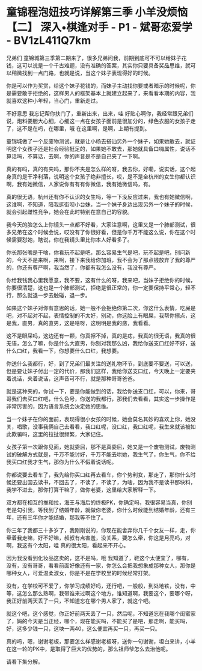 # 童锦程泡妞技巧详解第三季 小羊没烦恼【二】 深入•棋逢对手 - P1 - 斌哥恋爱学 - BV1zL411Q7km

兄弟们 童锦城第三季第二期来了，很多兄弟问我，前期到底可不可以给妹子花钱，这可以说是一个千古难题，没有准确的答案，其实你只要具备奖品思维，就可以稍微找到一点门路，也就是说，当这个妹子表现得好的时候。

你是可以作为奖赏，给这个妹子花钱的，而妹子主动找你要或者暗示的时候呢，你是需要敢于拒绝的，这样男人的框架基本上就建立起来了，来看看本期的内容，我就喜欢这种小年轻，当心门，重新走过。

不好意思 我忘记帮你扶门了，重新出来，出来，哇 好贴心啊你，我经常跟兄弟们说，炮料要胆大心细，心细这一点在女孩子面前是很加分的，绿色衣服的女孩子走了，这不是在吗，在哪里，哦 在这里啊，是啊，上期有提到。

童锦城做了一个反废物测试，就是让小杨去搭讪另外一个妹子，如果她敢去，就证明这个女孩子还是社会经验挺足的，如果她不敢去，那她就具备口嗨属性，说话不算话吗，不算话，去啊，你的声音是不是自己夹了一下啊。

真的有吗，真的有夹吗，那你不夹是怎么样的呀，我去你，好嘞，说实话，这个起身真的是干净利落，说明这个女孩子绝非擅长，哎，是不是全杭州的女生你都认识啊，我有她微信，人家说你有有有你微信，我有她微信吗，有。

真的很无语，杭州还有你不认识的女生吗，等一下没反应过来，我也有她微信啊，这谁啊，不知道，陪我逛街呗小台妹，当一个妹子身边出现另外一个妹子的时候，就会引起雌性竞争，她会在此时特别在意自己的容貌。

我今天的脸怎么上你镜头一点都不好看，大家注意啊，这里又是一个肺部测试，很多兄弟在这个时候会说，哎没有了你很好看，但是你千万不能这么说，你在这个时候需要怼她，瞎说，你在我镜头里比你本人好看多了。

你长那张嘴是干啥，你看玩不起是吧，那么容易生气是吧，玩不起是吧，别问新的，今天不是来啊，来啊，接下来我给你加班，我不会为了那点钱放弃了我的尊严的，你还有尊严啊，我当然了，你都有我怎么没有，我没有尊严。

你给我钱我心里我愿意，我不要，这有什么的呀，我来吧，当妹子拒绝你的时候，你要很清楚，这也是一个肺部测试，拒绝是很正常的，你一定要保持平常心，轻不行，那么就退一步去触碰，退一步。

如果这个妹子对你有意思的话，她一般不会拒绝你第二次，你这什么表情，吃屎是吧，对不起对不起，表情控制的不太好，别动，你这脸上有眼屎，我帮你擦点，这是我，直男，真的直男，这是啥呀，这明明是我的痣，我看看。

这不是眼屎吗，这边还有一颗，你真擦不掉，真的是痣，我真的很无语，我真的很无语，怎么了嘛，你是什么大直男，你别对我那么凶，我给你送支口红好不好，送什么口红，我看一下，你想要什么口红，我想要。

你送什么我都行，好，到了兄弟们最关注的送礼物环节，到底要不要送，可以送，但是要让妹子付出一定的代价，那我们这样，我给你送支口红，今天晚上一定要夹着说话，夹着说话，这声音可不行，就是那种哥哥爸爸。

就是这种夹的，你试一下，要是你能做到的话，我给你送支口红，可以，你来，哥哥我们去买口红吧，什么色号，你送的我都行，那我们去看看，其实这一步操作是非常厉害的，因为语言系统会决定她的思维。

当一个妹子在你的面前，表现得很小女孩的时候，她会莫名其妙的喜欢上你，她没关，唱歌，没事我俩自己去看看，我口红呢，没口红，我口红呢，我生来就该被如此欺骗吗，这里的拉扯很频繁，大家记住。

女孩子第一次跟你见面，她就委屈，那不是真委屈，她又是一个废物测试，废物测试的破解方式就是，千万不能讨好，千万不能去哄她，我生气了，你生气，你不给我买口红我才生气，那你为什么不假着说话呢。

你都说要去看车了，我先给你买口红再去看车，你个势利女，那走了，那你什么时候还要出国去读书，不回去了，不读了，不读了，为啥，因为我不是读书那块料，我学不进去，那你打算干嘛了，做你老婆，这里给大家解释一下。

双方都在相互的推和拉，海王与海后的终极PK，你确定吗，我很容易当真，你别老是勾引我，等我到了结婚年龄，就做你老婆，你什么时候能到结婚年龄，还有三年，还有三年你才能结婚，那我等不住了。

你三年了我都三十多岁了，我刚刚说的，你现在能舍弃你几千个女友一样，走，你牵着我走嘛，好不好嘛，叔叔有点害羞，没关系，要怎么牵，你这是月亮吗，对啊，我这有个太阳，哇 真的很太阳，看起来不开心。

因为我没看到化妆品这卖的，这不是吗，哦 我知道了，鞋这个太便宜了，哪有，没有，没有哥哥，看看前面好像还有一家，你怎么会把我想象成那种女人，那你是哪种女人，可爱温柔淑女，你是不是在学校里的时候经常打架。

没有，在学校可不爱了，你学习成绩好吗，还行吧，一般般，到处地铁，没有，中等，这怎么那么熟啊，我带谁来过啊这个地方，谁知道啊，我要这个，要哪个呀，我正好前两天丢了一只，不知道忘在哪个男人家了，就这个吧。

就这个吧，这个感觉，你正好前两天丢了一只，然后呢，不知道忘在我哪个闺蜜家了，妈的今天是当正经，哪个，现在能买吗，不能买了是吧，那走啊，能买吗，好，这多少钱一只，这块一两40，这么便宜再买一只，再买一只。

真的吗，嗯，谢谢老板，那要怎么样感谢老板呀，送你一句谢谢，坦白来讲，小羊在这一轮的PK中，是取得了巨大的优势的，那么祖师爷怎么去治他呢。

请看下集分解。